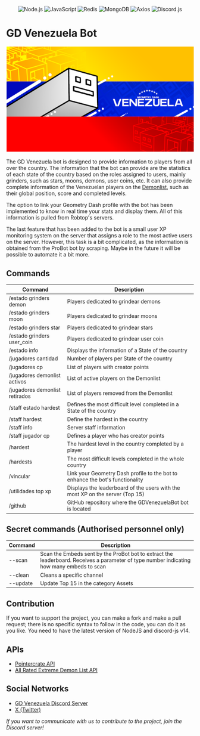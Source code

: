 <p align="center"> <img src="https://img.shields.io/badge/Node.js-339933?style=for-the-badge&logo=nodedotjs&logoColor=white" alt="Node.js"> <img src="https://img.shields.io/badge/JavaScript-F7DF1E?style=for-the-badge&logo=javascript&logoColor=black" alt="JavaScript"> <img src="https://img.shields.io/badge/Redis-DC382D?style=for-the-badge&logo=redis&logoColor=white" alt="Redis"> <img src="https://img.shields.io/badge/MongoDB-47A248?style=for-the-badge&logo=mongodb&logoColor=white" alt="MongoDB"> <img src="https://img.shields.io/badge/Axios-5A29E4?style=for-the-badge&logo=axios&logoColor=white" alt="Axios"> <img src="https://img.shields.io/badge/Discord.js-7289DA?style=for-the-badge&logo=discord&logoColor=white" alt="Discord.js"> </p>

# GD Venezuela Bot

<p align="center"> <img src="./images/gdvnzla-banner.png" alt="Alt Text"> </p>

The GD Venezuela bot is designed to provide information to players from all over the country.
The information that the bot can provide are the statistics of each state of the country based on the roles assigned to users, mainly grinders, such as stars, moons, demons, user coins, etc. It can also provide complete information of the Venezuelan players on the [Demonlist](https://www.pointercrate.com/demonlist/), such as their global position, score and completed levels.

The option to link your Geometry Dash profile with the bot has been implemented to know in real time your stats and display them. All of this information is pulled from Robtop's servers.

The last feature that has been added to the bot is a small user XP monitoring system on the server that assigns a role to the most active users on the server. However, this task is a bit complicated, as the information is obtained from the ProBot bot by scraping. Maybe in the future it will be possible to automate it a bit more.

## Commands

| Command | Description |
| --- | --- |
| /estado grinders demon | Players dedicated to grindear demons |
| /estado grinders moon | Players dedicated to grindear moons |
| /estado grinders star | Players dedicated to grindear stars |
| /estado grinders user_coin | Players dedicated to grindear user coin |
| /estado info | Displays the information of a State of the country |
| /jugadores cantidad | Number of players per State of the country |
| /jugadores cp | List of players with creator points |
| /jugadores demonlist activos | List of active players on the Demonlist |
| /jugadores demonlist retirados | List of players removed from the Demonlist |
| /staff estado hardest | Defines the most difficult level completed in a State of the country |
| /staff hardest | Define the hardest in the country |
| /staff info | Server staff information |
| /staff jugador cp | Defines a player who has creator points |
| /hardest | The hardest level in the country completed by a player |
| /hardests | The most difficult levels completed in the whole country |
| /vincular | Link your Geometry Dash profile to the bot to enhance the bot's functionality |
| /utilidades top xp | Displays the leaderboard of the users with the most XP on the server (Top 15) |
| /github | GitHub repository where the GDVenezuelaBot bot is located |

## Secret commands (Authorised personnel only)

| Command | Description |
| --- | --- |
| --scan | Scan the Embeds sent by the ProBot bot to extract the leaderboard. Receives a parameter of type number indicating how many embeds to scan |
| --clean | Cleans a specific channel |
| --update | Update Top 15 in the category Assets |

## Contribution

If you want to support the project, you can make a fork and make a pull request; there is no specific syntax to follow in the code, you can do it as you like. You need to have the latest version of NodeJS and discord-js v14.

## APIs

- [Pointercrate API](https://www.pointercrate.com/documentation/index)
- [All Rated Extreme Demon List API](https://github.com/All-Rated-Extreme-Demon-List/AREDL)

## Social Networks
- [GD Venezuela Discord Server](https://discord.gg/gdvenezuela)
- [X \(Twitter\)](https://x.com/GD_Venezuela)

*If you want to communicate with us to contribute to the project, join the Discord server!*